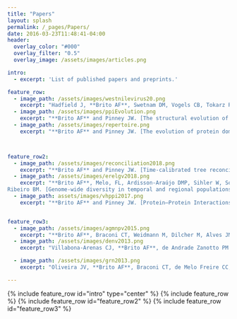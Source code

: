 ```yaml
---
title: "Papers"
layout: splash
permalink: /_pages/Papers/
date: 2016-03-23T11:48:41-04:00
header:
  overlay_color: "#000"
  overlay_filter: "0.5"
  overlay_image: /assets/images/articles.png

intro: 
  - excerpt: 'List of published papers and preprints.'

feature_row:
  - image_path: /assets/images/westnilevirus20.png
    excerpt: "Hadfield J, **Brito AF**, Swetnam DM, Vogels CB, Tokarz RE, Andersen KG, Smith RC, Bedford T, Grubaugh ND. [Twenty years of West Nile virus spread and evolution in the Americas visualized by Nextstrain](https://journals.plos.org/plospathogens/article?id=10.1371/journal.ppat.1008042). _PLoS pathogens_. 2019."
  - image_path: /assets/images/ppiEvolution.png
    excerpt: "**Brito AF** and Pinney JW. [The structural evolution of host-pathogen protein interactions: an integrative approach](https://www.biorxiv.org/content/10.1101/581637v1). _bioRxiv Preprint_ 2019."
  - image_path: /assets/images/repertoire.png
    excerpt: "**Brito AF** and Pinney JW. [The evolution of protein domain repertoires: shedding light on the origins of herpesviruses](https://www.biorxiv.org/content/early/2018/09/20/423525). _bioRxiv Preprint_ 2018."



feature_row2:
  - image_path: /assets/images/reconciliation2018.png
    excerpt: "**Brito AF** and Pinney JW. [Time-calibrated tree reconciliations reveal frequent losses, intrahost speciations, and host switches in the evolution of herpesviruses](https://www.biorxiv.org/content/early/2018/09/14/418111). _bioRxiv Preprint_ 2018."
  - image_path: /assets/images/erelgv2018.png
    excerpt: "**Brito AF**, Melo, FL, Ardisson-Araújo DMP, Sihler W, Souza ML,
Ribeiro BM. [Genome-wide diversity in temporal and regional populations of the betabaculovirus Erinnyis ello granulovirus (ErelGV)](https://bmcgenomics.biomedcentral.com/articles/10.1186/s12864-018-5070-6). _BMC Genomics_ 2018. 19:698."
  - image_path: assets/images/vhppi2017.png
    excerpt: "**Brito AF** and Pinney JW. [Protein–Protein Interactions in Virus–Host Systems](http://journal.frontiersin.org/article/10.3389/fmicb.2017.01557/full). _Frontier in Microbiology_ 2017. 8:1557."


feature_row3:
  - image_path: /assets/images/agmnpv2015.png
    excerpt: "**Brito AF**, Braconi CT, Weidmann M, Dilcher M, Alves JM, Gruber A, de Andrade Zanotto PM. [The pangenome of the Anticarsia gemmatalis multiple nucleopolyhedrovirus (AgMNPV)](http://gbe.oxfordjournals.org/content/8/1/94.short). _Genome biology and evolution_. 2016 Jan 1;8(1):94-108."
  - image_path: /assets/images/denv2013.png
    excerpt: "Villabona-Arenas CJ, **Brito AF**, de Andrade Zanotto PM. [Genomic mosaicism in two strains of dengue virus type 3](http://www.sciencedirect.com/science/article/pii/S1567134813002013). _Infection, Genetics and Evolution_. 2013 Aug 31;18:202-12."

  - image_path: /assets/images/grn2013.png
    excerpt: "Oliveira JV, **Brito AF**, Braconi CT, de Melo Freire CC, Iamarino A, de Andrade Zanotto PM. [Modularity and evolutionary constraints in a baculovirus gene regulatory network](https://bmcsystbiol.biomedcentral.com/articles/10.1186/1752-0509-7-87). _BMC systems biology_. 2013 Sep 4;7(1):87."

---
```


{% include feature_row id="intro" type="center" %}
{% include feature_row %}
{% include feature_row id="feature_row2" %}
{% include feature_row id="feature_row3" %}
